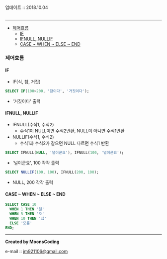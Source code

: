 
<div class="pull-right">  업데이트 :: 2018.10.04 </div><br>

---

<!-- @import "[TOC]" {cmd="toc" depthFrom=1 depthTo=6 orderedList=false} -->
<!-- code_chunk_output -->

* [제어흐름](#제어흐름)
	* [IF](#if)
	* [IFNULL, NULLIF](#ifnull-nullif)
	* [CASE ~ WHEN ~ ELSE ~ END](#case-~-when-~-else-~-end)

<!-- /code_chunk_output -->

### 제어흐름

#### IF

- IF(식, 참, 거짓)

```sql
SELECT IF(100>200, '참이다', '거짓이다');
```

- '거짓이다' 출력

#### IFNULL, NULLIF

- IFNULL(수식1, 수식2)
  - 수식1이 NULL이면 수식2반환, NULL이 아니면 수식1반환
- NULLIF(수식1, 수식2)
  - 수식1과 수식2가 같으면 NULL 다르면 수식1 반환

```sql
SELECT IFNULL(NULL, '널이군요'), IFNULL(100, '널이군요');
```
- '널이군요', 100 각각 출력

```sql
SELECT NULLIF(100, 100), IFNULL(200, 100);
```

- NULL, 200 각각 출력

#### CASE ~ WHEN ~ ELSE ~ END

```sql
SELECT CASE 10
  WHEN 1 THEN '일'
  WHEN 5 THEN '오'
  WHEN 10 THEN '십'
  ELSE '모름'
END;
```

---

**Created by MoonsCoding**

e-mail :: jm921106@gmail.com
